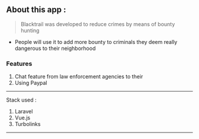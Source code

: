 ## About this app : 

 > Blacktrail was developed to reduce crimes by means of bounty hunting 


- People will use it to add more bounty to criminals they deem really dangerous to their neighborhood

### Features 

1. Chat feature from law enforcement agencies to their
2. Using Paypal

--- 
Stack used :

1. Laravel
2. Vue.js
3. Turbolinks

---